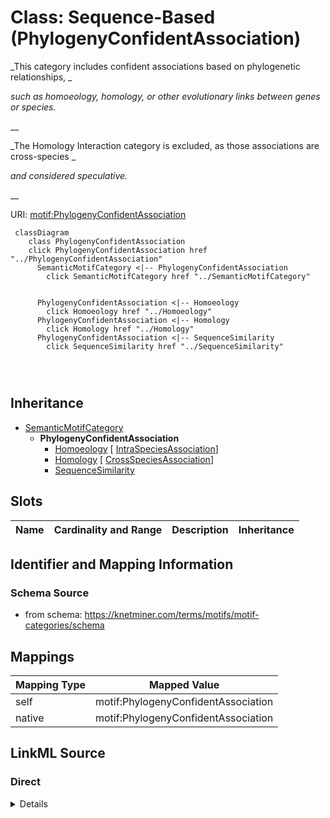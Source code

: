 

# Class: Sequence-Based (PhylogenyConfidentAssociation) 


_This category includes confident associations based on phylogenetic relationships, _

_such as homoeology, homology, or other evolutionary links between genes or species._

__

_The Homology Interaction category is excluded, as those associations are cross-species _

_and considered speculative._

__





URI: [motif:PhylogenyConfidentAssociation](https://knetminer.com/terms/motifs/motif-categories/PhylogenyConfidentAssociation)






```mermaid
 classDiagram
    class PhylogenyConfidentAssociation
    click PhylogenyConfidentAssociation href "../PhylogenyConfidentAssociation"
      SemanticMotifCategory <|-- PhylogenyConfidentAssociation
        click SemanticMotifCategory href "../SemanticMotifCategory"
      

      PhylogenyConfidentAssociation <|-- Homoeology
        click Homoeology href "../Homoeology"
      PhylogenyConfidentAssociation <|-- Homology
        click Homology href "../Homology"
      PhylogenyConfidentAssociation <|-- SequenceSimilarity
        click SequenceSimilarity href "../SequenceSimilarity"
      
      
      
```





## Inheritance
* [SemanticMotifCategory](SemanticMotifCategory.md)
    * **PhylogenyConfidentAssociation**
        * [Homoeology](Homoeology.md) [ [IntraSpeciesAssociation](IntraSpeciesAssociation.md)]
        * [Homology](Homology.md) [ [CrossSpeciesAssociation](CrossSpeciesAssociation.md)]
        * [SequenceSimilarity](SequenceSimilarity.md)



## Slots

| Name | Cardinality and Range | Description | Inheritance |
| ---  | --- | --- | --- |









## Identifier and Mapping Information







### Schema Source


* from schema: https://knetminer.com/terms/motifs/motif-categories/schema




## Mappings

| Mapping Type | Mapped Value |
| ---  | ---  |
| self | motif:PhylogenyConfidentAssociation |
| native | motif:PhylogenyConfidentAssociation |







## LinkML Source

<!-- TODO: investigate https://stackoverflow.com/questions/37606292/how-to-create-tabbed-code-blocks-in-mkdocs-or-sphinx -->

### Direct

<details>
```yaml
name: PhylogenyConfidentAssociation
description: "This category includes confident associations based on phylogenetic\
  \ relationships, \nsuch as homoeology, homology, or other evolutionary links between\
  \ genes or species.\n\nThe Homology Interaction category is excluded, as those associations\
  \ are cross-species \nand considered speculative.\n"
title: Sequence-Based
from_schema: https://knetminer.com/terms/motifs/motif-categories/schema
is_a: SemanticMotifCategory

```
</details>

### Induced

<details>
```yaml
name: PhylogenyConfidentAssociation
description: "This category includes confident associations based on phylogenetic\
  \ relationships, \nsuch as homoeology, homology, or other evolutionary links between\
  \ genes or species.\n\nThe Homology Interaction category is excluded, as those associations\
  \ are cross-species \nand considered speculative.\n"
title: Sequence-Based
from_schema: https://knetminer.com/terms/motifs/motif-categories/schema
is_a: SemanticMotifCategory

```
</details>